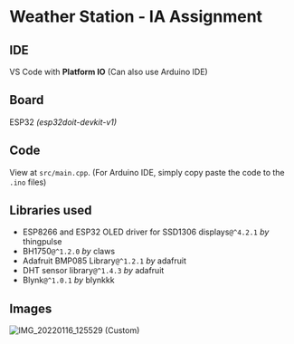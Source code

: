 # Weather Station - IA Assignment

## IDE

VS Code with **Platform IO** (Can also use Arduino IDE)

## Board

ESP32 _(esp32doit-devkit-v1)_

## Code

View at `src/main.cpp`. (For Arduino IDE, simply copy paste the code to the `.ino` files)

## Libraries used

- ESP8266 and ESP32 OLED driver for SSD1306 displays`@^4.2.1` _by_ thingpulse
- BH1750`@^1.2.0` _by_ claws
- Adafruit BMP085 Library`@^1.2.1` _by_ adafruit
- DHT sensor library`@^1.4.3` _by_ adafruit
- Blynk`@^1.0.1` _by_ blynkkk

## Images

![IMG_20220116_125529 (Custom)](https://user-images.githubusercontent.com/60868965/149685433-d1f3c473-5d7b-40e6-82ba-a8a579500d87.jpg)

